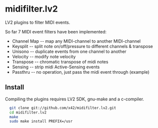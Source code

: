 midifilter.lv2
==============

LV2 plugins to filter MIDI events.

So far 7 MIDI event filters have been implemented:

*   Channel Map -- map any MIDI-channel to another MIDI-channel
*   Keysplit -- split note on/off/pressure to different channels & transpose
*   Unisono  -- duplicate events from one channel to another
*   Velocity -- modify note velocity
*   Transpose -- chromatic transpose of midi notes
*   Sensing -- strip midi Active-Sensing events
*   Passthru -- no operation, just pass the midi event through (example)


Install
-------

Compiling the plugins requires LV2 SDK, gnu-make and a c-compiler.

```bash
  git clone git://github.com/x42/midifilter.lv2.git
  cd midifilter.lv2
  make
  sudo make install PREFIX=/usr
```
